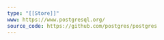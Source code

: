 ```yaml
---
type: "[[Store]]"
www: https://www.postgresql.org/
source_code: https://github.com/postgres/postgres
---
```

